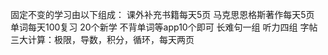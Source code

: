 
固定不变的学习由以下组成：
课外补充书籍每天5页
马克思恩格斯著作每天5页
	单词每天100复习
	20个新学
	不背单词等app10个即可
	长难句一组
	听力四组
字帖
三大计算：极限，导数，积分，循环，每天两页